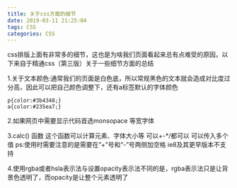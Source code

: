```yaml
---
title: 关于css方面的细节
date: 2019-03-11 21:25:04
tags: CSS
categories: CSS
---
```


css排版上面有非常多的细节，这也是为啥我们页面看起来总有点难受的原因，以下来自于精通css（第三版）关于一些细节方面的总结

1.关于文本颜色:通常我们的页面是白色底，所以常规黑色的文本就会造成对比度过分高，因此可以把自己颜色调整下，还有a标签默认的字体颜色
```
p{color:#3b4348;}
a{color:#235ea7;}
```

2.如果网页中需要显示代码首选monsopace 等宽字体

3.calc() 函数
这个函数可以计算元素、字体大小等 可以+-*/都可以 可以传入多个值
ps:使用时需要注意的是需要在“+”号和“-”号两侧加空格  ie8及其更早版本不支持

4.使用rgba或者hsla表示法与设置opacity表示法不同的是，rgba表示法只是让背景色透明了，而opacity是让整个元素透明了